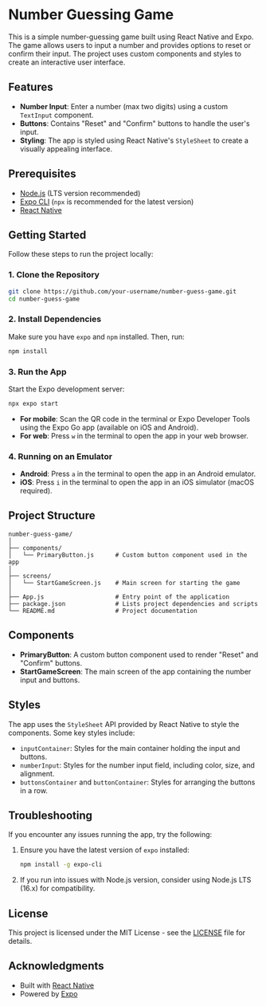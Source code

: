 


# Number Guessing Game

This is a simple number-guessing game built using React Native and Expo. The game allows users to input a number and provides options to reset or confirm their input. The project uses custom components and styles to create an interactive user interface.

## Features

- **Number Input**: Enter a number (max two digits) using a custom `TextInput` component.
- **Buttons**: Contains "Reset" and "Confirm" buttons to handle the user's input.
- **Styling**: The app is styled using React Native's `StyleSheet` to create a visually appealing interface.

## Prerequisites

- [Node.js](https://nodejs.org/) (LTS version recommended)
- [Expo CLI](https://docs.expo.dev/get-started/installation/) (`npx` is recommended for the latest version)
- [React Native](https://reactnative.dev/)

## Getting Started

Follow these steps to run the project locally:

### 1. Clone the Repository

```bash
git clone https://github.com/your-username/number-guess-game.git
cd number-guess-game
```

### 2. Install Dependencies

Make sure you have `expo` and `npm` installed. Then, run:

```bash
npm install
```

### 3. Run the App

Start the Expo development server:

```bash
npx expo start
```

- **For mobile**: Scan the QR code in the terminal or Expo Developer Tools using the Expo Go app (available on iOS and Android).
- **For web**: Press `w` in the terminal to open the app in your web browser.

### 4. Running on an Emulator

- **Android**: Press `a` in the terminal to open the app in an Android emulator.
- **iOS**: Press `i` in the terminal to open the app in an iOS simulator (macOS required).

## Project Structure

```
number-guess-game/
│
├── components/
│   └── PrimaryButton.js      # Custom button component used in the app
│
├── screens/
│   └── StartGameScreen.js    # Main screen for starting the game
│
├── App.js                    # Entry point of the application
├── package.json              # Lists project dependencies and scripts
└── README.md                 # Project documentation
```

## Components

- **PrimaryButton**: A custom button component used to render "Reset" and "Confirm" buttons.
- **StartGameScreen**: The main screen of the app containing the number input and buttons.

## Styles

The app uses the `StyleSheet` API provided by React Native to style the components. Some key styles include:

- `inputContainer`: Styles for the main container holding the input and buttons.
- `numberInput`: Styles for the number input field, including color, size, and alignment.
- `buttonsContainer` and `buttonContainer`: Styles for arranging the buttons in a row.

## Troubleshooting

If you encounter any issues running the app, try the following:

1. Ensure you have the latest version of `expo` installed:
   ```bash
   npm install -g expo-cli
   ```
2. If you run into issues with Node.js version, consider using Node.js LTS (16.x) for compatibility.

## License

This project is licensed under the MIT License - see the [LICENSE](LICENSE) file for details.

## Acknowledgments

- Built with [React Native](https://reactnative.dev/)
- Powered by [Expo](https://expo.dev/)
```


